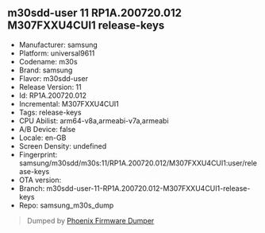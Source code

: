 ## m30sdd-user 11 RP1A.200720.012 M307FXXU4CUI1 release-keys
- Manufacturer: samsung
- Platform: universal9611
- Codename: m30s
- Brand: samsung
- Flavor: m30sdd-user
- Release Version: 11
- Id: RP1A.200720.012
- Incremental: M307FXXU4CUI1
- Tags: release-keys
- CPU Abilist: arm64-v8a,armeabi-v7a,armeabi
- A/B Device: false
- Locale: en-GB
- Screen Density: undefined
- Fingerprint: samsung/m30sdd/m30s:11/RP1A.200720.012/M307FXXU4CUI1:user/release-keys
- OTA version: 
- Branch: m30sdd-user-11-RP1A.200720.012-M307FXXU4CUI1-release-keys
- Repo: samsung_m30s_dump


>Dumped by [Phoenix Firmware Dumper](https://github.com/DroidDumps/phoenix_firmware_dumper)

